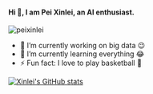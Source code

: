 #### Hi 👋, I am Pei Xinlei, an AI enthusiast.

<p align="left"> <img src="https://komarev.com/ghpvc/?username=peixinlei&label=Profile%20views&color=0e75b6&style=flat" alt="peixinlei" /> </p>

- 🔭 I’m currently working on big data 😉
- 🌱 I’m currently learning everything 😂
- ⚡ Fun fact: I love to play basketball 🏀

[![Xinlei's GitHub stats](https://github-readme-stats.vercel.app/api?username=peixinlei)](https://github.com/anuraghazra/github-readme-stats)
